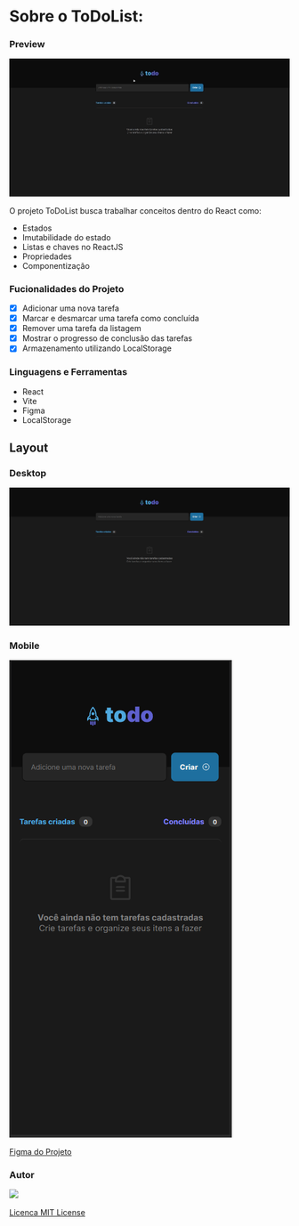 # Sobre o ToDoList:

### Preview

![ToDoList](src/assets/ToDoList.gif)

O projeto ToDoList busca trabalhar conceitos dentro do React
como:

- Estados
- Imutabilidade do estado
- Listas e chaves no ReactJS
- Propriedades
- Componentização

### Fucionalidades do Projeto

- [x] Adicionar uma nova tarefa
- [x] Marcar e desmarcar uma tarefa como concluída
- [x] Remover uma tarefa da listagem
- [x] Mostrar o progresso de conclusão das tarefas
- [x] Armazenamento utilizando LocalStorage

<!-- [Projeto disponível](https://projetocss-jesscoder.netlify.app/) -->

### Linguagens e Ferramentas

- React
- Vite
- Figma
- LocalStorage

## Layout

### Desktop

<img src="src/assets/initial_screen.png"/>

### Mobile

<img src="src/assets/initial_screen_mobile.png"/>

[Figma do Projeto](<https://www.figma.com/file/ZuNFy2kjrKdlUw0xnPtUui/ToDo-List-%E2%80%A2-Desafio-React-(Copy)?type=design&node-id=0%3A1&mode=dev>)

### Autor

<a href="https://github.com/Busolin">
<img src="https://github.com/Busolin.png" width="70px" />
</a>

[Licenca MIT License](http://creativecommons.org/licenses/by)
